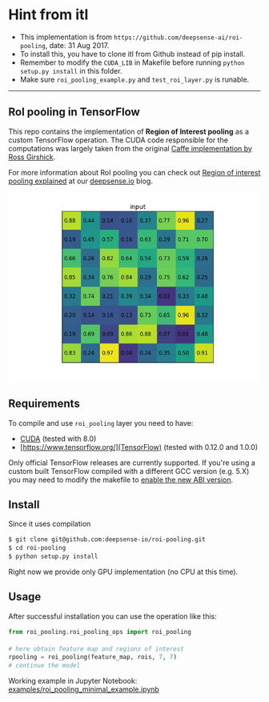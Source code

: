 # Hint from itl
- This implementation is from `https://github.com/deepsense-ai/roi-pooling`, date: 31 Aug 2017.
- To install this, you have to clone itl from Github instead of pip install.
- Remember to modify the `CUDA_LIB` in Makefile before running `python setup.py install` in this folder.
- Make sure `roi_pooling_example.py` and `test_roi_layer.py` is runable.


----

 
## RoI pooling in TensorFlow

This repo contains the implementation of **Region of Interest pooling** as a custom TensorFlow operation. The CUDA code responsible for the computations was largely taken from the original [Caffe implementation by Ross Girshick](https://github.com/rbgirshick/fast-rcnn).

For more information about RoI pooling you can check out [Region of interest pooling explained](https://deepsense.io/region-of-interest-pooling-explained/) at our [deepsense.io](https://deepsense.io/) blog.

![Region of Interest Pooling animation](roi_pooling_animation.gif)


## Requirements

To compile and use `roi_pooling` layer you need to have:

* [CUDA](https://developer.nvidia.com/cuda-toolkit) (tested with 8.0)
* [https://www.tensorflow.org/](TensorFlow) (tested with 0.12.0 and 1.0.0)

Only official TensorFlow releases are currently supported. If you're using a custom built TensorFlow compiled with a different GCC version (e.g. 5.X) you may need to modify the makefile to [enable the new ABI version](https://gcc.gnu.org/onlinedocs/libstdc++/manual/using_dual_abi.html).


## Install

Since it uses compilation

```bash
$ git clone git@github.com:deepsense-io/roi-pooling.git
$ cd roi-pooling
$ python setup.py install
```

Right now we provide only GPU implementation (no CPU at this time).


## Usage

After successful installation you can use the operation like this:

```python
from roi_pooling.roi_pooling_ops import roi_pooling

# here obtain feature map and regions of interest
rpooling = roi_pooling(feature_map, rois, 7, 7)
# continue the model
```

Working example in Jupyter Notebook: [examples/roi_pooling_minimal_example.ipynb](https://github.com/deepsense-io/roi-pooling/blob/master/examples/roi_pooling_minimal_example.ipynb)

